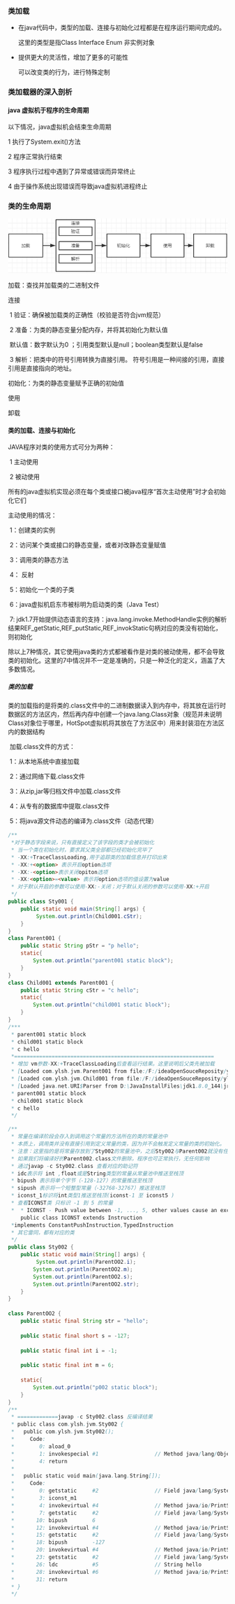 ### 类加载

- 在java代码中，类型的加载、连接与初始化过程都是在程序运行期间完成的。

  这里的类型是指Class Interface Enum 非实例对象  

- 提供更大的灵活性，增加了更多的可能性  

  可以改变类的行为，进行特殊定制

  

### 类加载器的深入剖析

#### java 虚拟机于程序的生命周期

以下情况，java虚拟机会结束生命周期

1 执行了System.exit()方法

2 程序正常执行结束

3 程序执行过程中遇到了异常或错误而异常终止

4 由于操作系统出现错误而导致java虚拟机进程终止 

### 类的生命周期

![image-20191209204232361](image/image-20191209204232361.png)

加载：查找并加载类的二进制文件

连接

​	1 验证：确保被加载类的正确性（校验是否符合jvm规范）

​	2 准备：为类的静态变量分配内存，并将其初始化为默认值

​	默认值：数字默认为0 ；引用类型默认是null；boolean类型默认是false

​	3 解析：把类中的符号引用转换为直接引用。 符号引用是一种间接的引用，直接引用是直接指向的地址。

初始化：为类的静态变量赋予正确的初始值

使用

卸载

#### 类的加载、连接与初始化

JAVA程序对类的使用方式可分为两种：

​	1 主动使用

​	2 被动使用

所有的java虚拟机实现必须在每个类或接口被java程序“首次主动使用”时才会初始化它们



主动使用的情况：

​	1：创建类的实例

​	2：访问某个类或接口的静态变量，或者对改静态变量赋值

​	3：调用类的静态方法

​	4： 反射

​	5：初始化一个类的子类

​	6：java虚拟机启东市被标明为启动类的类（Java Test）

​	7: jdk1.7开始提供动态语言的支持：java.lang.invoke.MethodHandle实例的解析结果REF_getStatic,REF_putStatic,REF_invokStatic句柄对应的类没有初始化，则初始化

除以上7种情况，其它使用java类的方式都被看作是对类的被动使用，都不会导致类的初始化。这里的7中情况并不一定是准确的，只是一种泛化的定义，涵盖了大多数情况。

##### 类的加载

​		类的加载指的是将类的.class文件中的二进制数据读入到内存中，将其放在运行时数据区的方法区内，然后再内存中创建一个java.lang.Class对象（规范并未说明Class对象位于哪里，HotSpot虚拟机将其放在了方法区中）用来封装泪在方法区内的数据结构

​		加载.class文件的方式：

​			1：从本地系统中直接加载

​			2：通过网络下载.class文件

​			3：从zip,jar等归档文件中加载.class文件

​			4：从专有的数据库中提取.class文件

​			5：将java源文件动态的编译为.class文件（动态代理）

```java
/**
 *对于静态字段来说，只有直接定义了该字段的类才会被初始化
 * 当一个类在初始化时，要求其父类全部都已经初始化完毕了
 * -XX:+TraceClassLoading,用于追踪类的加载信息并打印出来
 * -XX:+<option> 表示开启option选项
 * -XX:-<option>表示关闭opiton选项
 * -XX:<option>=<value> 表示将option选项的值设置为value
 * 对于默认开启的参数可以使用-XX:-关闭；对于默认关闭的参数可以使用-XX:+开启
 */
public class Sty001 {
    public static void main(String[] args) {
         System.out.println(Child001.cStr);
    }
}
class Parent001 {
    public static String pStr = "p hello";
    static{
        System.out.println("parent001 static block");
    }
}
class Child001 extends Parent001 {
    public static String cStr = "c hello";
    static{
        System.out.println("child001 static block");
    }
}
/***
 * parent001 static block
 * child001 static block
 * c hello
 *================================================================
 * 增加 vm参数-XX:+TraceClassLoading后查看运行结果。这里说明后父类先被加载
 * [Loaded com.ylsh.jvm.Parent001 from file:/F:/ideaOpenSouceReposity/ylsh-study/target/classes/]
 * [Loaded com.ylsh.jvm.Child001 from file:/F:/ideaOpenSouceReposity/ylsh-study/target/classes/]
 * [Loaded java.net.URI$Parser from D:\JavaInstallFiles\jdk1.8.0_144\jre\lib\rt.jar]
 * parent001 static block
 * child001 static block
 * c hello
 */
```

```java
/**
 * 常量在编译阶段会存入到调用这个常量的方法所在的类的常量池中
 * 本质上，调用类并没有直接引用到定义常量的类，因为并不会触发定义常量的类的初始化。
 * 注意：这里指的是将常量存放到了Sty002的常量池中，之后Sty002与Parent002就没有任何关系了，
 * 如果我们将编译好的Parent002.class文件删除，程序也可正常执行，无任何影响
 * 通过javap -c Sty002.class 查看对应的助记符
 * idc表示将 int ,float或是String类型的常量从常量池中推送至栈顶
 * bipush 表示将单个字节（-128-127）的常量推送至栈顶
 * sipush 表示将一个短整型常量（-32768-32767）推送至栈顶
 * iconst_1标识将int类型1推送至栈顶(iconst-1 至 iconst5 )
 * 查看ICONST类 只标识 -1 到 5 的常量
 *  * ICONST - Push value between -1, ..., 5, other values cause an exception
    public class ICONST extends Instruction
 *implements ConstantPushInstruction,TypedInstruction
 * 其它雷同，都有对应的类
 */
public class Sty002 {
    public static void main(String[] args) {
         System.out.println(ParentOO2.i);
        System.out.println(ParentOO2.m);
        System.out.println(ParentOO2.s);
        System.out.println(ParentOO2.str);
    }
}

class ParentOO2 {
    public static final String str = "hello";

    public static final short s = -127;

    public static final int i = -1;

    public static final int m = 6;

    static{
        System.out.println("p002 static block");
    }
}
/**
 * =============javap -c Sty002.class 反编译结果
 * public class com.ylsh.jvm.Sty002 {
 *   public com.ylsh.jvm.Sty002();
 *     Code:
 *        0: aload_0
 *        1: invokespecial #1                  // Method java/lang/Object."<init>":()V
 *        4: return
 *
 *   public static void main(java.lang.String[]);
 *     Code:
 *        0: getstatic     #2                  // Field java/lang/System.out:Ljava/io/PrintStream;
 *        3: iconst_m1
 *        4: invokevirtual #4                  // Method java/io/PrintStream.println:(I)V
 *        7: getstatic     #2                  // Field java/lang/System.out:Ljava/io/PrintStream;
 *       10: bipush        6
 *       12: invokevirtual #4                  // Method java/io/PrintStream.println:(I)V
 *       15: getstatic     #2                  // Field java/lang/System.out:Ljava/io/PrintStream;
 *       18: bipush        -127
 *       20: invokevirtual #4                  // Method java/io/PrintStream.println:(I)V
 *       23: getstatic     #2                  // Field java/lang/System.out:Ljava/io/PrintStream;
 *       26: ldc           #5                  // String hello
 *       28: invokevirtual #6                  // Method java/io/PrintStream.println:(Ljava/lang/String;)V
 *       31: return
 * }
 */
```

